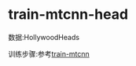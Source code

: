 # train-mtcnn-head

数据:HollywoodHeads

训练步骤:参考[train-mtcnn](https://github.com/zuoqing1988/train-mtcnn)
